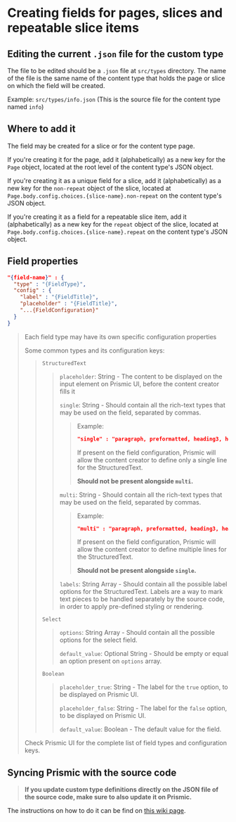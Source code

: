 # Creating fields for pages, slices and repeatable slice items
## Editing the current `.json` file for the custom type

The file to be edited should be a `.json` file at `src/types` directory. The name of the file is the same name of the content type that holds the page or slice on which the field will be created.

Example: `src/types/info.json` (This is the source file for the content type named `info`)

## Where to add it
The field may be created for a slice or for the content type page.

If you're creating it for the page, add it (alphabetically) as a new key for the `Page` object, located at the root level of the content type's JSON object.

If you're creating it as a unique field for a slice, add it (alphabetically) as a new key for the `non-repeat` object of the slice, located at `Page.body.config.choices.{slice-name}.non-repeat` on the content type's JSON object.

If you're creating it as a field for a repeatable slice item, add it (alphabetically) as a new key for the `repeat` object of the slice, located at `Page.body.config.choices.{slice-name}.repeat` on the content type's JSON object.

## Field properties

```json
"{field-name}" : {
  "type" : "{FieldType}",
  "config" : {
    "label" : "{FieldTitle}",
    "placeholder" : "{FieldTitle}",
    "...{FieldConfiguration}"
  }
}
```

> Each field type may have its own specific configuration properties
>
> Some common types and its configuration keys:
>
>> `StructuredText`
>>> `placeholder`: String - The content to be displayed on the input element on Prismic UI, before the content creator fills it
>>>
>>> `single`: String - Should contain all the rich-text types that may be used on the field, separated by commas.
>>>
>>>> Example:
>>>> ```json
>>>> "single" : "paragraph, preformatted, heading3, heading4, heading5, heading6, strong, em, hyperlink, list-item, o-list-item",
>>>> ```
>>>>
>>>> If present on the field configuration, Prismic will allow the content creator to define only a single line for the StructuredText.
>>>>
>>>> **Should not be present alongside `multi`.**
>>>
>>> `multi`: String - Should contain all the rich-text types that may be used on the field, separated by commas.
>>>
>>>> Example:
>>>> ```json
>>>> "multi" : "paragraph, preformatted, heading3, heading4, heading5, heading6, strong, em, hyperlink, list-item, o-list-item",
>>>> ```
>>>>
>>>> If present on the field configuration, Prismic will allow the content creator to define multiple lines for the StructuredText.
>>>>
>>>> **Should not be present alongside `single`.**
>>>
>>> `labels`: String Array - Should contain all the possible label options for the StructuredText. Labels are a way to mark text pieces to be handled separately by the source code, in order to apply pre-defined styling or rendering.
>>
>> `Select`
>>> `options`: String Array - Should contain all the possible options for the select field.
>>>
>>> `default_value`: Optional String - Should be empty or equal an option present on `options` array. 
>>
>> `Boolean`
>>> `placeholder_true`:  String - The label for the `true` option, to be displayed on Prismic UI. 
>>>
>>> `placeholder_false`: String - The label for the `false` option, to be displayed on Prismic UI.
>>>
>>> `default_value`: Boolean - The default value for the field.
>>
> Check Prismic UI for the complete list of field types and configuration keys.


## Syncing Prismic with the source code
> **If you update custom type definitions directly on the JSON file of the source code, make sure to also update it on Prismic.**

The instructions on how to do it can be find on [this wiki page](/wiki/Syncing-Prismic-with-the-source-code.md).
